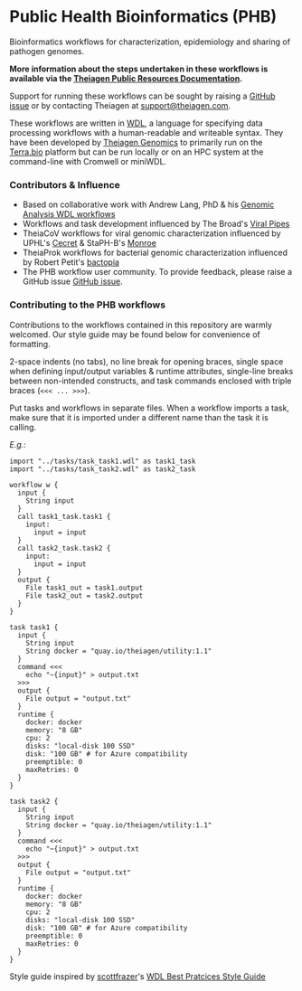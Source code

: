 # Public Health Bioinformatics (PHB)
Bioinformatics workflows for characterization, epidemiology and sharing of pathogen genomes.

**More information about the steps undertaken in these workflows is available via the [Theiagen Public Resources Documentation](https://theiagen.notion.site/Theiagen-Public-Health-Resources-a4bd134b0c5c4fe39870e21029a30566).**

Support for running these workflows can be sought by raising a [GitHub issue](https://github.com/theiagen/public_health_bioinformatics/issues/new) or by contacting Theiagen at support@theiagen.com.

These workflows are written in [WDL](https://github.com/openwdl/wdl), a language for specifying data processing workflows with a human-readable and writeable syntax. They have been developed by [Theiagen Genomics](https://theiagen.com/) to primarily run on the [Terra.bio](https://terra.bio/) platform but can be run locally or on an HPC system at the command-line with Cromwell or miniWDL.

### Contributors & Influence
* Based on collaborative work with Andrew Lang, PhD & his [Genomic Analysis WDL workflows](https://github.com/AndrewLangvt/genomic_analyses)
* Workflows and task development influenced by The Broad's [Viral Pipes](https://github.com/broadinstitute/viral-pipelines)
* TheiaCoV workflows for viral genomic characterization influenced by UPHL's [Cecret](https://github.com/UPHL-BioNGS/Cecret) & StaPH-B's [Monroe](https://staph-b.github.io/staphb_toolkit/workflow_docs/monroe/)
* TheiaProk workflows for bacterial genomic characterization influenced by Robert Petit's [bactopia](https://github.com/bactopia/bactopia)
* The PHB workflow user community. To provide feedback, please raise a GitHub issue [GitHub issue](https://github.com/theiagen/public_health_vioinformatics/issues/new).

### Contributing to the PHB workflows
Contributions to the workflows contained in this repository are warmly welcomed. Our style guide may be found below for convenience of formatting.

2-space indents (no tabs), no line break for opening braces, single space when defining input/output variables & runtime attributes, single-line breaks between non-intended constructs, and task commands enclosed with triple braces (`<<< ... >>>`).

Put tasks and workflows in separate files. When a workflow imports a task, make sure that it is imported under a different name than the task it is calling.

<em>E.g.</em>:
```
import "../tasks/task_task1.wdl" as task1_task
import "../tasks/task_task2.wdl" as task2_task

workflow w {
  input {
    String input
  }
  call task1_task.task1 {
    input:
      input = input
  }
  call task2_task.task2 {
    input: 
      input = input
  }
  output {
    File task1_out = task1.output
    File task2_out = task2.output 
  }      
}
```
```
task task1 {
  input {
    String input
    String docker = "quay.io/theiagen/utility:1.1"
  }
  command <<<
    echo "~{input}" > output.txt
  >>>
  output {
    File output = "output.txt"
  }
  runtime {
    docker: docker
    memory: "8 GB"
    cpu: 2
    disks: "local-disk 100 SSD"
    disk: "100 GB" # for Azure compatibility
    preemptible: 0
    maxRetries: 0
  }
}
```
```
task task2 {
  input {
    String input
    String docker = "quay.io/theiagen/utility:1.1"
  }
  command <<<
    echo "~{input}" > output.txt
  >>>
  output {
    File output = "output.txt"
  }
  runtime {
    docker: docker
    memory: "8 GB"
    cpu: 2
    disks: "local-disk 100 SSD"
    disk: "100 GB" # for Azure compatibility
    preemptible: 0
    maxRetries: 0
  }
}
```
Style guide inspired by [scottfrazer](https://gist.github.com/scottfrazer)'s [WDL Best Pratcices Style Guide](https://gist.github.com/scottfrazer/aa4ab1945a6a4c331211)

